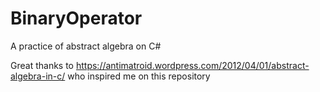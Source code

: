 # BinaryOperator
A practice of abstract algebra on C#

Great thanks to 
https://antimatroid.wordpress.com/2012/04/01/abstract-algebra-in-c/
who inspired me on this repository
